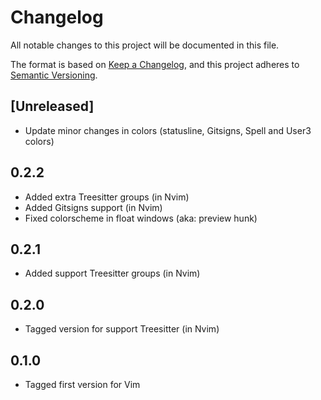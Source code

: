 # Changelog
All notable changes to this project will be documented in this file.

The format is based on [Keep a Changelog](https://keepachangelog.com/en/1.1.0/),
and this project adheres to [Semantic Versioning](https://semver.org).

## [Unreleased]

- Update minor changes in colors (statusline, Gitsigns, Spell and User3 colors)

## 0.2.2

- Added extra Treesitter groups (in Nvim)
- Added Gitsigns support (in Nvim)
- Fixed colorscheme in float windows (aka: preview hunk)

## 0.2.1

- Added support Treesitter groups (in Nvim)

## 0.2.0

- Tagged version for support Treesitter (in Nvim)

## 0.1.0

- Tagged first version for Vim
